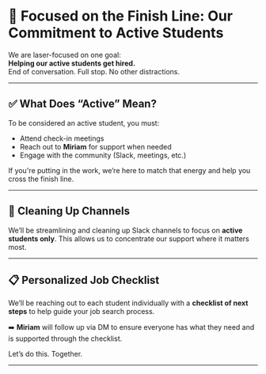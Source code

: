 # 🎯 Focused on the Finish Line: Our Commitment to Active Students

We are laser-focused on one goal:  
**Helping our active students get hired.**  
End of conversation. Full stop. No other distractions.

---

## ✅ What Does “Active” Mean?

To be considered an active student, you must:

- Attend check-in meetings
- Reach out to **Miriam** for support when needed
- Engage with the community (Slack, meetings, etc.)

If you're putting in the work, we’re here to match that energy and help you cross the finish line.

---

## 🧹 Cleaning Up Channels

We’ll be streamlining and cleaning up Slack channels to focus on **active students only**. This allows us to concentrate our support where it matters most.

---

## 📋 Personalized Job Checklist

We’ll be reaching out to each student individually with a **checklist of next steps** to help guide your job search process.

➡️ **Miriam** will follow up via DM to ensure everyone has what they need and is supported through the checklist.

Let’s do this. Together.

---
